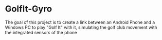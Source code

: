 # GolfIt-Gyro
The goal of this project is to create a link between an Android Phone and a Windows PC to play "Golf It" with it, simulating the golf club movement with the integrated sensors of the phone
